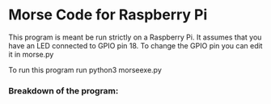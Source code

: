 # Morse Code for Raspberry Pi

This program is meant be run strictly on a Raspberry Pi. It assumes that you have an LED connected to GPIO pin 18. To change the GPIO pin you can edit it in morse.py

To run this program run python3 morseexe.py <message to be translated>

### Breakdown of the program:
